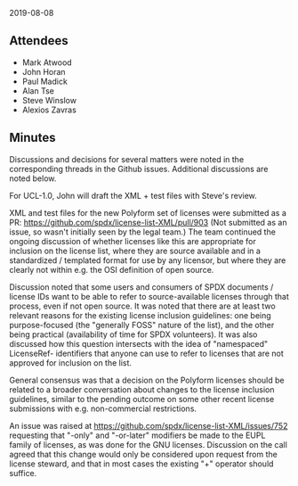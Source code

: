 2019-08-08

## Attendees

  - Mark Atwood
  - John Horan
  - Paul Madick
  - Alan Tse
  - Steve Winslow
  - Alexios Zavras

## Minutes

Discussions and decisions for several matters were noted in the
corresponding threads in the Github issues. Additional discussions are
noted below.

For UCL-1.0, John will draft the XML + test files with Steve's review.

XML and test files for the new Polyform set of licenses were submitted
as a PR: <https://github.com/spdx/license-list-XML/pull/903> (Not
submitted as an issue, so wasn't initially seen by the legal team.) The
team continued the ongoing discussion of whether licenses like this are
appropriate for inclusion on the license list, where they are source
available and in a standardized / templated format for use by any
licensor, but where they are clearly not within e.g. the OSI definition
of open source.

Discussion noted that some users and consumers of SPDX documents /
license IDs want to be able to refer to source-available licenses
through that process, even if not open source. It was noted that there
are at least two relevant reasons for the existing license inclusion
guidelines: one being purpose-focused (the "generally FOSS" nature of
the list), and the other being practical (availability of time for SPDX
volunteers). It was also discussed how this question intersects with the
idea of "namespaced" LicenseRef- identifiers that anyone can use to
refer to licenses that are not approved for inclusion on the list.

General consensus was that a decision on the Polyform licenses should be
related to a broader conversation about changes to the license inclusion
guidelines, similar to the pending outcome on some other recent license
submissions with e.g. non-commercial restrictions.

An issue was raised at
<https://github.com/spdx/license-list-XML/issues/752> requesting that
"-only" and "-or-later" modifiers be made to the EUPL family of
licenses, as was done for the GNU licenses. Discussion on the call
agreed that this change would only be considered upon request from the
license steward, and that in most cases the existing "+" operator should
suffice.

